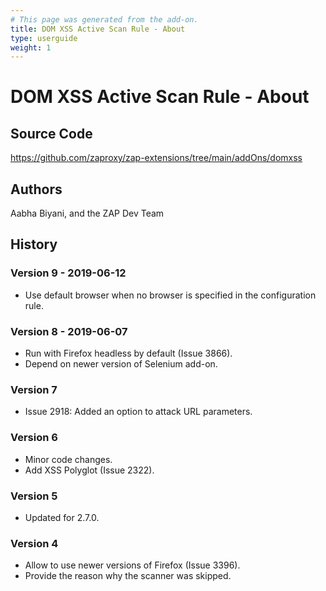 ```yaml
---
# This page was generated from the add-on.
title: DOM XSS Active Scan Rule - About
type: userguide
weight: 1
---
```


# DOM XSS Active Scan Rule - About

## Source Code

<https://github.com/zaproxy/zap-extensions/tree/main/addOns/domxss>

## Authors

Aabha Biyani, and the ZAP Dev Team

## History

### Version 9 - 2019-06-12

- Use default browser when no browser is specified in the configuration rule.

### Version 8 - 2019-06-07

- Run with Firefox headless by default (Issue 3866).
- Depend on newer version of Selenium add-on.

### Version 7

- Issue 2918: Added an option to attack URL parameters.

### Version 6

- Minor code changes.
- Add XSS Polyglot (Issue 2322).

### Version 5

- Updated for 2.7.0.

### Version 4

- Allow to use newer versions of Firefox (Issue 3396).
- Provide the reason why the scanner was skipped.
